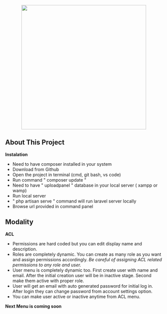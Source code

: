 <p align="center"><a href="https://laravel.com" target="_blank"><img src="https://raw.githubusercontent.com/laravel/art/master/logo-lockup/5%20SVG/2%20CMYK/1%20Full%20Color/laravel-logolockup-cmyk-red.svg" width="400"></a></p>


## About This Project

<strong> Instalation </strong> 

- Need to have composer installed in your system
- Download from Github
- Open the project in terminal (cmd, git bash, vs code)
- Run command " composer update "
- Need to have " uploadpanel " database in your local server ( xampp or wamp)
- Run local server
- " php artisan serve " command will run laravel server locally
- Browse url provided in command panel



## Modality

<strong> ACL </strong> 

- Permissions are hard coded but you can edit display name and description.
- Roles are completely dynamic. You can create as many role as you want and assign permissions accordingly. <i>Be careful of assigning ACL related permissions to any role and user.</i> 
- User menu is completely dynamic too. First create user with name and email. After the initial creation user will be in inactive stage. Second make them active with proper role.
- User will get an email with auto generated password for initial log in. After login they can change password from account settings option.
- You can make user active or inactive anytime from ACL menu.

<strong> Next Menu is coming soon </strong> 
